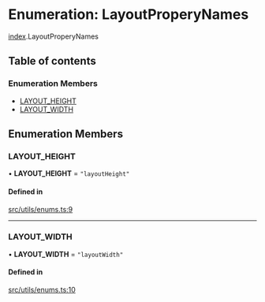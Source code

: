 # Enumeration: LayoutProperyNames

[index](../modules/index.md).LayoutProperyNames

## Table of contents

### Enumeration Members

- [LAYOUT\_HEIGHT](index.LayoutProperyNames.md#layout_height)
- [LAYOUT\_WIDTH](index.LayoutProperyNames.md#layout_width)

## Enumeration Members

### LAYOUT\_HEIGHT

• **LAYOUT\_HEIGHT** = ``"layoutHeight"``

#### Defined in

[src/utils/enums.ts:9](https://github.com/chili-publish/editor-sdk/blob/6abb55e/src/utils/enums.ts#L9)

___

### LAYOUT\_WIDTH

• **LAYOUT\_WIDTH** = ``"layoutWidth"``

#### Defined in

[src/utils/enums.ts:10](https://github.com/chili-publish/editor-sdk/blob/6abb55e/src/utils/enums.ts#L10)
